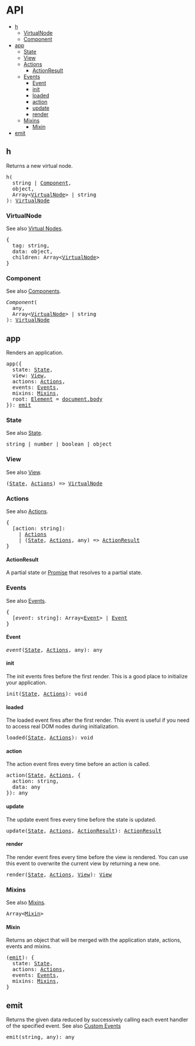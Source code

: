 # API
<!-- TOC -->

- [h](#h)
  - [VirtualNode](#virtualnode)
  - [Component](#component)
- [app](#app)
  - [State](#state)
  - [View](#view)
  - [Actions](#actions)
    - [ActionResult](#actionresult)
  - [Events](#events)
    - [Event](#event)
    - [init](#init)
    - [loaded](#loaded)
    - [action](#action)
    - [update](#update)
    - [render](#render)
  - [Mixins](#mixins)
    - [Mixin](#mixin)
- [emit](#emit)

<!-- /TOC -->

## h

Returns a new virtual node.

<pre>
h(
  string | <a href="#component">Component</a>,
  object,
  Array&lt<a href="#virtualnode">VirtualNode</a>&gt | string
): <a href="#virtualnode">VirtualNode</a>
</pre>

### VirtualNode

See also [Virtual Nodes](/docs/virtual-nodes.md).

<pre>
{
  tag: string,
  data: object,
  children: Array&lt<a href="#VirtualNode">VirtualNode</a>&gt
}
</pre>

### Component

See also [Components](/docs/components.md).

<pre>
<i>Component</i>(
  any,
  Array&lt<a href="#virtualnode">VirtualNode</a>&gt | string
): <a href="#virtualnode">VirtualNode</a>
</pre>

## app

Renders an application.

<pre>
app({
  state: <a href="#state">State</a>,
  view: <a href="#view">View</a>,
  actions: <a href="#actions">Actions</a>,
  events: <a href="#events">Events</a>,
  mixins: <a href="#mixins">Mixins</a>,
  root: <a href="https://developer.mozilla.org/en-US/docs/Web/API/Element">Element</a> = <a href="https://developer.mozilla.org/en-US/docs/Web/API/Document/body">document.body</a>
}): <a href="#emit">emit</a>
</pre>

### State

See also [State](/docs/state.md).

<pre>
string | number | boolean | object
</pre>

### View

See also [View](/docs/view.md).

<pre>
(<a href="#state">State</a>, <a href="#actions">Actions</a>) => <a href="#virtualnode">VirtualNode</a>
</pre>

### Actions

See also [Actions](/docs/actions.md).

<pre>
{
  [action: string]:
    | <a href="#actions">Actions</a>
    | (<a href="#state">State</a>, <a href="#actions">Actions</a>, any) => <a href="#actionresult">ActionResult</a>
}
</pre>

#### ActionResult

A partial state or [Promise](https://developer.mozilla.org/en-US/docs/Web/JavaScript/Reference/Global_Objects/Promise) that resolves to a partial state.

### Events

See also [Events](/docs/events.md).

<pre>
{
  [<i>event</i>: string]: Array&lt<a href="#event">Event</a>&gt | <a href="#event">Event</a>
}
</pre>

#### Event

<pre>
<i>event</i>(<a href="#state">State</a>, <a href="#actions">Actions</a>, any): any
</pre>


#### init

The init events fires before the first render. This is a good place to initialize your application.

<pre>
init(<a href="#state">State</a>, <a href="#actions">Actions</a>): void
</pre>

#### loaded

The loaded event fires after the first render. This event is useful if you need to access real DOM nodes during initialization.

<pre>
loaded(<a href="#state">State</a>, <a href="#actions">Actions</a>): void
</pre>

#### action

The action event fires every time before an action is called.

<pre>
action(<a href="#state">State</a>, <a href="#actions">Actions</a>, {
  action: string,
  data: any
}): any
</pre>

#### update

The update event fires every time before the state is updated.

<pre>
update(<a href="#state">State</a>, <a href="#actions">Actions</a>, <a href="#actionresult">ActionResult</a>): <a href="#actionresult">ActionResult</a>
</pre>

#### render

The render event fires every time before the view is rendered. You can use this event to overwrite the current view by returning a new one.

<pre>
render(<a href="#state">State</a>, <a href="#actions">Actions</a>, <a href="#view">View</a>): <a href="#view">View</a>
</pre>

### Mixins

See also [Mixins](/docs/mixins.md).

<pre>
Array&lt<a href="#mixin">Mixin</a>&gt
</pre>

#### Mixin

Returns an object that will be merged with the application state, actions, events and mixins.

<pre>
(<a href="#emit">emit</a>): {
  state: <a href="#state">State</a>,
  actions: <a href="#actions">Actions</a>,
  events: <a href="#events">Events</a>,
  mixins: <a href="#mixins">Mixins</a>,
}
</pre>

## emit

Returns the given data reduced by successively calling each event handler of the specified event. See also [Custom Events](/docs/events.md#custom-events)

<pre>
emit(string, any): any
</pre>


